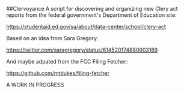 ##Clervoyance
A script for discovering and organizing new Clery act reports from the federal government's Department of Education site:

https://studentaid.ed.gov/sa/about/data-center/school/clery-act

Based on an idea from Sara Gregory:

https://twitter.com/saragregory/status/614520174880903169

And maybe adpated from the FCC Filing Fetcher:

https://github.com/mtdukes/filing-fetcher

A WORK IN PROGRESS